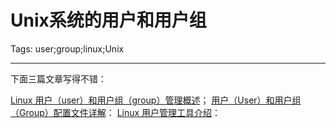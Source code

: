 # Unix系统的用户和用户组
Tags: user;group;linux;Unix

------

下面三篇文章写得不错：

[Linux 用户（user）和用户组（group）管理概述](http://fedora.linuxsir.org/main/?q=node/91)； 
[用户（User）和用户组（Group）配置文件详解](http://fedora.linuxsir.org/main/?q=node/98)： 
[Linux 用户管理工具介绍](http://fedora.linuxsir.org/main/?q=node/106)：